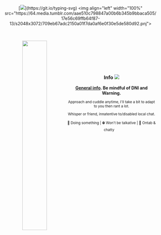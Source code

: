 <div align="center">

[![](https://readme-typing-svg.herokuapp.com?font=Fira+Code&pause=800&color=e9ed91&center=true&vCenter=true&width=600&lines=Send+me+the+pillow+.+.+.;The+one+that+you+dream+on+.+.+.;And+I%27ll+send+you+mine+.)](https://git.io/typing-svg)
 <img align="left" width="100%" src="https://64.media.tumblr.com/aae510c798847a00b6b345b9bbaca505/17e56c69ffb64f87-13/s2048x3072/709eb67adc2150a01f7da0af6e0f30e5de580d92.pnj">

   
ᅟ


<img align="left" width="40%" src="https://pbs.twimg.com/media/Glf8xk1bwAELKtM?format=jpg&name=large">

   
ᅟ

   
ᅟ

   

   
ᅟ

### Info ![](https://64.media.tumblr.com/3452f40ef938bbb3847e44ecc4a946e3/e747c25959932209-01/s75x75_c1/8e8bbe785de45b67cd72e8c8ceeb88aceccacb4a.gifv) 

**<a href="https://lastfriday.straw.page/about" target="_blank">General info</a>. Be mindful of DNI and Warning.**

  <small>
Approach and cuddle anytime, I'll take a bit to adapt to you then rant a lot.
   
Whisper or friend, innatentive to/disabled local chat.

🌙 Doing something | ⛔ Won't be talkative | 💬 Ontab & chatty
</small>
ᅟ

<div align="center">

</div>

